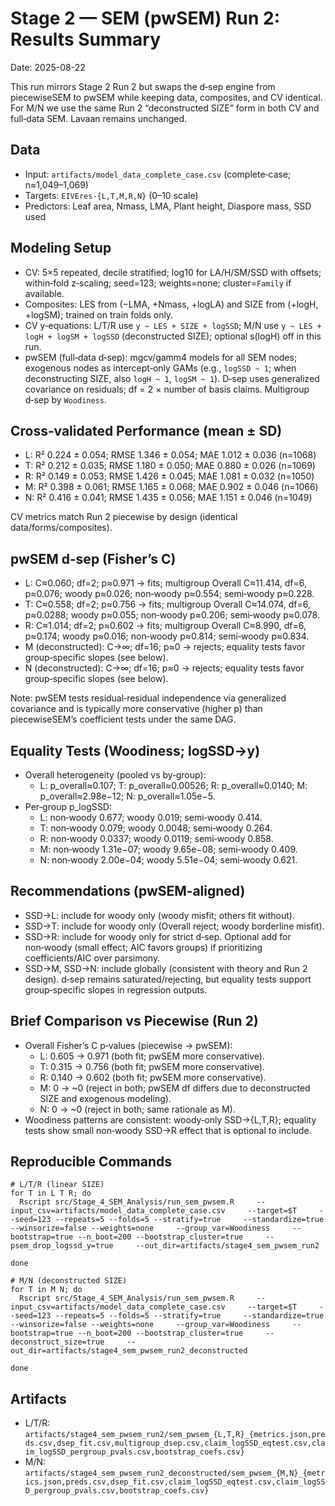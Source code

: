 # Stage 2 — SEM (pwSEM) Run 2: Results Summary

Date: 2025-08-22

This run mirrors Stage 2 Run 2 but swaps the d‑sep engine from piecewiseSEM to pwSEM while keeping data, composites, and CV identical. For M/N we use the same Run 2 “deconstructed SIZE” form in both CV and full‑data SEM. Lavaan remains unchanged.

## Data
- Input: `artifacts/model_data_complete_case.csv` (complete‑case; n≈1,049–1,069)
- Targets: `EIVEres-{L,T,M,R,N}` (0–10 scale)
- Predictors: Leaf area, Nmass, LMA, Plant height, Diaspore mass, SSD used

## Modeling Setup
- CV: 5×5 repeated, decile stratified; log10 for LA/H/SM/SSD with offsets; within‑fold z‑scaling; seed=123; weights=none; cluster=`Family` if available.
- Composites: LES from (−LMA, +Nmass, +logLA) and SIZE from (+logH, +logSM); trained on train folds only.
- CV y‑equations: L/T/R use `y ~ LES + SIZE + logSSD`; M/N use `y ~ LES + logH + logSM + logSSD` (deconstructed SIZE); optional s(logH) off in this run.
- pwSEM (full‑data d‑sep): mgcv/gamm4 models for all SEM nodes; exogenous nodes as intercept‑only GAMs (e.g., `logSSD ~ 1`; when deconstructing SIZE, also `logH ~ 1`, `logSM ~ 1`). D‑sep uses generalized covariance on residuals; df = 2 × number of basis claims. Multigroup d‑sep by `Woodiness`.

## Cross‑validated Performance (mean ± SD)
- L: R² 0.224 ± 0.054; RMSE 1.346 ± 0.054; MAE 1.012 ± 0.036 (n=1068)
- T: R² 0.212 ± 0.035; RMSE 1.180 ± 0.050; MAE 0.880 ± 0.026 (n=1069)
- R: R² 0.149 ± 0.053; RMSE 1.426 ± 0.045; MAE 1.081 ± 0.032 (n=1050)
- M: R² 0.398 ± 0.061; RMSE 1.165 ± 0.068; MAE 0.902 ± 0.046 (n=1066)
- N: R² 0.416 ± 0.041; RMSE 1.435 ± 0.056; MAE 1.151 ± 0.046 (n=1049)

CV metrics match Run 2 piecewise by design (identical data/forms/composites).

## pwSEM d‑sep (Fisher’s C)
- L: C≈0.060; df=2; p≈0.971 → fits; multigroup Overall C≈11.414, df=6, p≈0.076; woody p≈0.026; non‑woody p≈0.554; semi‑woody p≈0.228.
- T: C≈0.558; df=2; p≈0.756 → fits; multigroup Overall C≈14.074, df=6, p≈0.0288; woody p≈0.055; non‑woody p≈0.206; semi‑woody p≈0.078.
- R: C≈1.014; df=2; p≈0.602 → fits; multigroup Overall C≈8.990, df=6, p≈0.174; woody p≈0.016; non‑woody p≈0.814; semi‑woody p≈0.834.
- M (deconstructed): C→∞; df=16; p≈0 → rejects; equality tests favor group‑specific slopes (see below).
- N (deconstructed): C→∞; df=16; p≈0 → rejects; equality tests favor group‑specific slopes (see below).

Note: pwSEM tests residual‑residual independence via generalized covariance and is typically more conservative (higher p) than piecewiseSEM’s coefficient tests under the same DAG.

## Equality Tests (Woodiness; logSSD→y)
- Overall heterogeneity (pooled vs by‑group):
  - L: p_overall≈0.107; T: p_overall≈0.00526; R: p_overall≈0.0140; M: p_overall≈2.98e−12; N: p_overall≈1.05e−5.
- Per‑group p_logSSD:
  - L: non‑woody 0.677; woody 0.019; semi‑woody 0.414.
  - T: non‑woody 0.079; woody 0.0048; semi‑woody 0.264.
  - R: non‑woody 0.0337; woody 0.0119; semi‑woody 0.858.
  - M: non‑woody 1.31e−07; woody 9.65e−08; semi‑woody 0.409.
  - N: non‑woody 2.00e−04; woody 5.51e−04; semi‑woody 0.621.

## Recommendations (pwSEM‑aligned)
- SSD→L: include for woody only (woody misfit; others fit without).
- SSD→T: include for woody only (Overall reject; woody borderline misfit).
- SSD→R: include for woody only for strict d‑sep. Optional add for non‑woody (small effect; AIC favors groups) if prioritizing coefficients/AIC over parsimony.
- SSD→M, SSD→N: include globally (consistent with theory and Run 2 design). d‑sep remains saturated/rejecting, but equality tests support group‑specific slopes in regression outputs.

## Brief Comparison vs Piecewise (Run 2)
- Overall Fisher’s C p‑values (piecewise → pwSEM):
  - L: 0.605 → 0.971 (both fit; pwSEM more conservative).
  - T: 0.315 → 0.756 (both fit; pwSEM more conservative).
  - R: 0.140 → 0.602 (both fit; pwSEM more conservative).
  - M: 0 → ~0 (reject in both; pwSEM df differs due to deconstructed SIZE and exogenous modeling).
  - N: 0 → ~0 (reject in both; same rationale as M).
- Woodiness patterns are consistent: woody‑only SSD→{L,T,R}; equality tests show small non‑woody SSD→R effect that is optional to include.

## Reproducible Commands
```
# L/T/R (linear SIZE)
for T in L T R; do
  Rscript src/Stage_4_SEM_Analysis/run_sem_pwsem.R     --input_csv=artifacts/model_data_complete_case.csv     --target=$T     --seed=123 --repeats=5 --folds=5 --stratify=true     --standardize=true --winsorize=false --weights=none     --group_var=Woodiness     --bootstrap=true --n_boot=200 --bootstrap_cluster=true     --psem_drop_logssd_y=true     --out_dir=artifacts/stage4_sem_pwsem_run2

done

# M/N (deconstructed SIZE)
for T in M N; do
  Rscript src/Stage_4_SEM_Analysis/run_sem_pwsem.R     --input_csv=artifacts/model_data_complete_case.csv     --target=$T     --seed=123 --repeats=5 --folds=5 --stratify=true     --standardize=true --winsorize=false --weights=none     --group_var=Woodiness     --bootstrap=true --n_boot=200 --bootstrap_cluster=true     --deconstruct_size=true     --out_dir=artifacts/stage4_sem_pwsem_run2_deconstructed

done
```

## Artifacts
- L/T/R: `artifacts/stage4_sem_pwsem_run2/sem_pwsem_{L,T,R}_{metrics.json,preds.csv,dsep_fit.csv,multigroup_dsep.csv,claim_logSSD_eqtest.csv,claim_logSSD_pergroup_pvals.csv,bootstrap_coefs.csv}`
- M/N: `artifacts/stage4_sem_pwsem_run2_deconstructed/sem_pwsem_{M,N}_{metrics.json,preds.csv,dsep_fit.csv,claim_logSSD_eqtest.csv,claim_logSSD_pergroup_pvals.csv,bootstrap_coefs.csv}`
